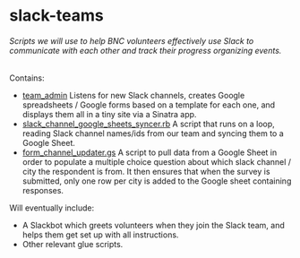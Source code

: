# slack-teams

###### Scripts we will use to help BNC volunteers effectively use Slack to communicate with each other and track their progress organizing events.

Contains:
* [team_admin](https://github.com/BrandNewCongress/slack-teams/tree/master/team_admin) Listens for new Slack channels, creates Google spreadsheets / Google forms based on a template for each one, and displays them all in a tiny site via a Sinatra app.
* [slack_channel_google_sheets_syncer.rb](https://github.com/BrandNewCongress/slack-teams/blob/master/slack_channel_google_sheets_syncer/lib/slack_channel_google_sheets_syncer.rb)
  A script that runs on a loop, reading Slack channel names/ids from our team and syncing them to a Google Sheet.
* [form_channel_updater.gs](https://github.com/BrandNewCongress/slack-teams/blob/master/google_apps_scripts/form_channel_updater.gs)
  A script to pull data from a Google Sheet in order to populate a multiple choice question about which slack channel / city the respondent is from. It then ensures that when the survey is submitted, only one row per city is added to the Google sheet containing responses.

Will eventually include:
* A Slackbot which greets volunteers when they join the Slack team, and helps them get set up with all instructions.
* Other relevant glue scripts.
